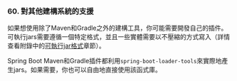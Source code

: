 ### 60. 對其他建構系統的支援

如果想使用除了Maven和Gradle之外的建構工具，你可能需要開發自己的插件。可執行jars需要遵循一個特定格式，並且一些實體需要以不壓縮的方式寫入（詳情查看附錄中的[可執行jar格式](http://docs.spring.io/spring-boot/docs/current-SNAPSHOT/reference/htmlsingle/#executable-jar)章節）。

Spring Boot Maven和Gradle插件都利用`spring-boot-loader-tools`來實際地產生jars。如果需要，你也可以自由地直接使用該函式庫。
